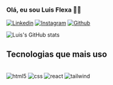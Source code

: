 ### Olá, eu sou Luis Flexa 👋🏾



[![Linkedin](https://img.shields.io/badge/LinkedIn-0077B5?style=for-the-badge&logo=linkedin&logoColor=white)](www.linkedin.com/in/luis-antonio-benjamim-flexa)
[![Instagram](https://img.shields.io/badge/Instagram-E4405F?style=for-the-badge&logo=instagram&logoColor=white)]([www.linkedin.com/in/luis-antonio-benjamim-flexa](https://www.instagram.com/luis_flexa/))
[![Github](https://img.shields.io/badge/GitHub-100000?style=for-the-badge&logo=github&logoColor=white)]([https://github.com/LuisBFlexa)

![Luis's GitHub stats](https://github-readme-stats.vercel.app/api?username=LuisBFlexa&show=reviews,discussions_started,discussions_answered,prs_merged,prs_merged_percentage)

## Tecnologias que mais uso 

<div style = "display: inline_block"><br>
    <img align="center" alt="html5" src="https://img.shields.io/badge/HTML-239120?style=for-the-badge&logo=html5&logoColor=white">
    <img align="center" alt="css" src="https://img.shields.io/badge/CSS-239120?&style=for-the-badge&logo=css3&logoColor=white">
    <img align="center" alt="react" src="https://img.shields.io/badge/react%20os-0088CC?style=for-the-badge&logo=reactos&logoColor=white">
    <img align="center" alt="tailwind" src="https://img.shields.io/badge/Tailwind_CSS-38B2AC?style=for-the-badge&logo=tailwind-css&logoColor=white">

</div><br/>

